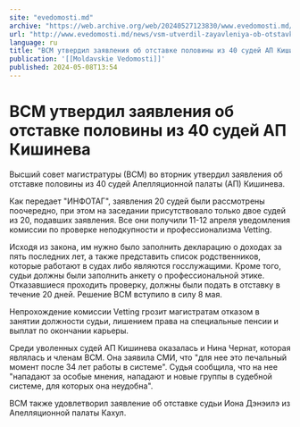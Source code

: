 ```yaml
---
site: "evedomosti.md"
archive: "https://web.archive.org/web/20240527123830/www.evedomosti.md/news/vsm-utverdil-zayavleniya-ob-otstavke-poloviny-iz-40-sudej-ap"
url: "http://www.evedomosti.md/news/vsm-utverdil-zayavleniya-ob-otstavke-poloviny-iz-40-sudej-ap"
language: ru
title: "ВСМ утвердил заявления об отставке половины из 40 судей АП Кишинева"
publication: '[[Moldavskie Vedomosti]]'
published: 2024-05-08T13:54
---
```


# ВСМ утвердил заявления об отставке половины из 40 судей АП Кишинева

Высший совет магистратуры (ВСМ) во вторник утвердил заявления об отставке половины из 40 судей Апелляционной палаты (АП) Кишинева.

Как передает "ИНФОТАГ", заявления 20 судей были рассмотрены поочередно, при этом на заседании присутствовало только двое судей из 20, подавших заявления. Все они получили 11-12 апреля уведомления комиссии по проверке неподкупности и профессионализма Vetting.

Исходя из закона, им нужно было заполнить декларацию о доходах за пять последних лет, а также представить список родственников, которые работают в судах либо являются госслужащими. Кроме того, судьи должны были заполнить анкету о профессиональной этике. Отказавшиеся проходить проверку, должны были подать в отставку в течение 20 дней. Решение ВСМ вступило в силу 8 мая.

Непрохождение комиссии Vetting грозит магистратам отказом в занятии должности судьи, лишением права на специальные пенсии и выплат по окончании карьеры.

Среди уволенных судей АП Кишинева оказалась и Нина Чернат, которая являлась и членам ВСМ. Она заявила СМИ, что "для нее это печальный момент после 34 лет работы в системе". Судья сообщила, что на нее "нападают за особые мнения, нападают и новые группы в судебной системе, для которых она неудобна".

ВСМ также удовлетворил заявление об отставке судьи Иона Дэнэилэ из Апелляционной палаты Кахул.